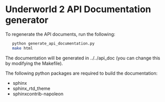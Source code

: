 Underworld 2 API Documentation generator
========================================

To regenerate the API documents, run the following:

```bash
   python generate_api_documentation.py 
   make html
```

The documentation will be generated in ../../api_doc (you can change this by modifying the Makefile).

The following python packages are required to build the documentation:

* sphinx
* sphinx_rtd_theme
* sphinxcontrib-napoleon
 

